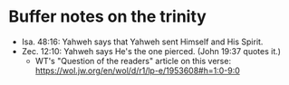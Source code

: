 # Buffer notes on the trinity

+ Isa. 48:16: Yahweh says that Yahweh sent Himself and His Spirit.
+ Zec. 12:10: Yahweh says He's the one pierced. (John 19:37 quotes it.)
    + WT's "Question of the readers" article on this verse:
        https://wol.jw.org/en/wol/d/r1/lp-e/1953608#h=1:0-9:0
